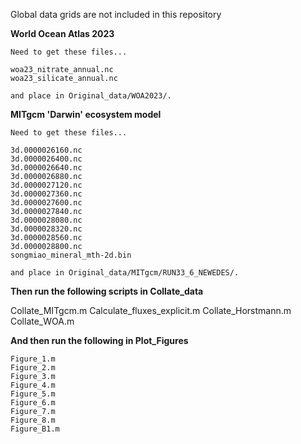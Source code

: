 Global data grids are not included in this repository

  **World Ocean Atlas 2023**
  
    Need to get these files...
    
    woa23_nitrate_annual.nc
    woa23_silicate_annual.nc
    
    and place in Original_data/WOA2023/.
  
  **MITgcm 'Darwin' ecosystem model**
  
    Need to get these files...
    
    3d.0000026160.nc
    3d.0000026400.nc
    3d.0000026640.nc
    3d.0000026880.nc
    3d.0000027120.nc
    3d.0000027360.nc
    3d.0000027600.nc
    3d.0000027840.nc
    3d.0000028080.nc
    3d.0000028320.nc
    3d.0000028560.nc
    3d.0000028800.nc
    songmiao_mineral_mth-2d.bin
    
    and place in Original_data/MITgcm/RUN33_6_NEWEDES/.

**Then run the following scripts in Collate_data**

 Collate_MITgcm.m
 Calculate_fluxes_explicit.m
 Collate_Horstmann.m
 Collate_WOA.m

**And then run the following in Plot_Figures**

    Figure_1.m
    Figure_2.m
    Figure_3.m
    Figure_4.m
    Figure_5.m
    Figure_6.m
    Figure_7.m
    Figure_8.m
    Figure_B1.m

